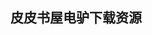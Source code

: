 ## 皮皮书屋电驴下载资源 

[Understanding Search Engines_ Mathematical Modeling and Text Retrieval, Second Edition.pdf]: (ed2k://|file|Understanding%20Search%20Engines_%20Mathematical%20Modeling%20and%20Text%20Retrieval%2C%20Second%20Edition.pdf|6302535|a010c5c172edc65d28d0236ff9c6f689|h=4nxcof6z4nwhgn2qdswl3giaadq4vdlm|/)

[CODE.pdf]: (ed2k://|file|CODE.pdf|4332502|1f395b595304ae59b3b1155379b51f61|h=y42ah3a7alrgrh4zi26talbqoexi3v5a|/)

[An Introduction to Functional Programming Through Lambda Calculus.pdf]: (ed2k://|file|An%20Introduction%20to%20Functional%20Programming%20Through%20Lambda%20Calculus.pdf|877541|dadf25f2f0b3c95b1702810b0f724714|h=ftw3fwmabs2czhl2kjk5dmf5h6avh2cj|/)

[Algorithms in C++, Parts 1-4_ Fundamentals, Data Structure, Sorting, Searching (3rd Edition).chm]: (ed2k://|file|Algorithms%20in%20C%2B%2B%2C%20Parts%201-4_%20Fundamentals%2C%20Data%20Structure%2C%20Sorting%2C%20Searching%20%283rd%20Edition%29.chm|6123733|6432f3ca0c53669e0fd3bc3640e75474|h=qhquxfvvvq76qv34uql6c4i7zkygwgaw|/)

[Programming Windows 8 Apps with HTML, CSS, and JavaScript (First Preview).pdf]: (ed2k://|file|Programming%20Windows%208%20Apps%20with%20HTML%2C%20CSS%2C%20and%20JavaScript%20%28First%20Preview%29.pdf|4611388|329a1b1a0ed6b73c2c27d56fd08a962e|h=3ggsgsnu35grbfbfdcgpeq5by2g5kw5t|/)

[Algorithm Design.pdf]: (ed2k://|file|Algorithm%20Design.pdf|5222586|71e307a5053e8d90daea79d0da553e01|h=k5cogppmjoc2g5wkybtsb3b6qr2xieud|/)

[Adobe Flash Professional CS6 Classroom in a Book.pdf]: (ed2k://|file|Adobe%20Flash%20Professional%20CS6%20Classroom%20in%20a%20Book.pdf|22563531|1607224b72d4ef3d16997a0a0f78822c|h=vqqxym2w7cmph36gmqr74uokmq7m3vc2|/)

[Distributed Systems_ Concepts and Design (5th Edition).pdf]: (ed2k://|file|Distributed%20Systems_%20Concepts%20and%20Design%20%285th%20Edition%29.pdf|7008687|4f48d6e06a8289c07f36c0e35c72195a|h=fz2kbtuocuyt4welvpm5wr3k3pg4zh3f|/)

[Discover Signal Processing.pdf]: (ed2k://|file|Discover%20Signal%20Processing.pdf|14596299|c7732bca14a51684ea8925b98baf56d3|h=zrt3sxslffx2j3eu7xtfl6eanvr4io5y|/)

[Cisco Networking Academy Program_ CCNA 1 and 2 Companion Guide (Third Edition).pdf]: (ed2k://|file|Cisco%20Networking%20Academy%20Program_%20CCNA%201%20and%202%20Companion%20Guide%20%28Third%20Edition%29.pdf|21754086|8abb06f36841b1890e35a2a9e425ad37|h=c77hdgzlbrixd6qewqz7gouln2qawh5n|/)

[How to Cheat at IIS 7 Server Administration.pdf]: (ed2k://|file|How%20to%20Cheat%20at%20IIS%207%20Server%20Administration.pdf|15902816|572122c86c19391cebe0806dc091da85|h=xvh25q7pfbra6viodasyk3tcujtnjskh|/)

[JavaScript 2.0_ The Complete Reference, Second Edition.chm]: (ed2k://|file|JavaScript%202.0_%20The%20Complete%20Reference%2C%20Second%20Edition.chm|12538306|d5316bae4e2a760f6d0b1eecdd9c0f27|h=diy2yg6ra2gwwcummg2xuvsxas2kg2rf|/)

[Excel 2003 VBA Programmer’s Reference.pdf]: (ed2k://|file|Excel%202003%20VBA%20Programmer%E2%80%99s%20Reference.pdf|18972051|1e75adc4c068e7677650bbbbe919cea9|h=sgfxbzeqtwsmokkxvdow2gbbiggg7r3c|/)

[Linux内核编程.pdf]: (ed2k://|file|Linux%E5%86%85%E6%A0%B8%E7%BC%96%E7%A8%8B.pdf|38948703|cb5824230516f940492d4c836350093a|h=omk2rolf2bs3b5qhcchfk22kpz2wwszx|/)

[Linux Shell 脚本攻略.pdf]: (ed2k://|file|Linux%20Shell%20%E8%84%9A%E6%9C%AC%E6%94%BB%E7%95%A5.pdf|21545188|08a353dd045172589445c69baf1e23b4|h=hmpaogaxy7hokkbczkroy563hkwnj77b|/)

[Panda3D 1.7 Game Developer’s Cookbook.pdf]: (ed2k://|file|Panda3D%201.7%20Game%20Developer%E2%80%99s%20Cookbook.pdf|6069255|d0cdc781b3f9573492f727b15b72778f|h=ybnhlcs6nvg52s4ksnuimyomyyeovlki|/)

[Application Security for the Android Platform.pdf]: (ed2k://|file|Application%20Security%20for%20the%20Android%20Platform.pdf|4262655|f0231b22977c442344ae6d5ea10910b4|h=tufkgi3ccbplefk744fklzfqhg2jmiui|/)

[Network+ Study Guide, Deluxe Edition.chm]: (ed2k://|file|Network%2B%20Study%20Guide%2C%20Deluxe%20Edition.chm|10047856|7b13bc4ad0c070a79122fb625a031a0f|h=sew2q26gmgthepyrcu76rqutu5uah6mz|/)

[Pragmatic Thinking and Learning.pdf]: (ed2k://|file|Pragmatic%20Thinking%20and%20Learning.pdf|3306848|1e2750cd5ec087b3a6667a79d6ad2f74|h=go4u7vz3jdyv7u4tamelqrwqjh5k3fkj|/)

[struts2实战.pdf]: (ed2k://|file|struts2%E5%AE%9E%E6%88%98.pdf|40821698|35ca1346f4bad44476aed2631b4a637c|h=zop3eareekkcdcblrvyast5t5567v7yl|/)

[Ethics of Big Data.pdf]: (ed2k://|file|Ethics%20of%20Big%20Data.pdf|9525717|080370d2c24994590604fec958907018|h=uhpmeojvposy2tjyt47lmdqxx34zx2si|/)

[iOS SDK Development.pdf]: (ed2k://|file|iOS%20SDK%20Development.pdf|14432610|8ec705b0584800c5ea4fd6c368969917|h=tevgsoaepgkk66b4o7rmk4pti3j3p4lw|/)

[3-D Computer Graphics_ A Mathematical Introduction with OpenGL.pdf]: (ed2k://|file|3-D%20Computer%20Graphics_%20A%20Mathematical%20Introduction%20with%20OpenGL.pdf|4624439|1e3e6d45a63acd4c98a60283d5d634f2|h=wi6rmsefdyxm4p2d7eartp4wfujbbtyp|/)

[sendmail Cookbook.chm]: (ed2k://|file|sendmail%20Cookbook.chm|816851|ffa99c9bf00f6510568cb15ebe7bf03b|h=p3emo5yuei577fbasr3pnpqhyji2g7m5|/)

[sendmail, 4th Edition.pdf]: (ed2k://|file|sendmail%2C%204th%20Edition.pdf|7502611|52252b05714a0a0c22f3e21f7a5a65e0|h=2p623wnmdw52ybgdxk4kertymy5elijt|/)

[CCNA学习指南中文第七版.part2.rar.pdf]: (ed2k://|file|CCNA%E5%AD%A6%E4%B9%A0%E6%8C%87%E5%8D%97%E4%B8%AD%E6%96%87%E7%AC%AC%E4%B8%83%E7%89%88.part2.rar.pdf|39372764|f75b205420fbd7ca76d61ff82187359e|h=at3e2ddnpncftmkbvkhggoefgig6vsx3|/)

[Microsoft® Windows® XP_Simply Visual™.pdf]: (ed2k://|file|Microsoft%C2%AE%20Windows%C2%AE%20XP_Simply%20Visual%E2%84%A2.pdf|15888025|eaebe8b68a652ab4b675956dcc028674|h=5oo2yxkfhbzqjnwhjca7vxub7n7edcz5|/)

[Unix网络编程卷1_套接字联网API（第3版）zip 003卷.pdf]: (ed2k://|file|Unix%E7%BD%91%E7%BB%9C%E7%BC%96%E7%A8%8B%E5%8D%B71_%E5%A5%97%E6%8E%A5%E5%AD%97%E8%81%94%E7%BD%91API%EF%BC%88%E7%AC%AC3%E7%89%88%EF%BC%89zip%20003%E5%8D%B7.pdf|3879029|92a5be328ee423cf3301a4554cafd994|h=unifrq3drf6k7z27rx5wmrqfac4t3did|/)

[Hello World.pdf]: (ed2k://|file|Hello%20World.pdf|38864694|c77205cc26b21860aa7d9a537520f4de|h=j5kocm7lnllgxap7cmdhd7ojzf5lgvhi|/)

[Write Solid Code.pdf]: (ed2k://|file|Write%20Solid%20Code.pdf|12019617|e8d04e7f2cce850305a2a76de33f93c8|h=uyak4ydklzbhpe7znjolt7llrzjsoos2|/)

[Head First Algebra.pdf]: (ed2k://|file|Head%20First%20Algebra.pdf|26247294|623024b39bbe9e8a460474eb57df1bd8|h=bjd4n35kniug4wdc6q3eurnqs7myymaq|/)

[Wicked Cool Perl Scripts.pdf]: (ed2k://|file|Wicked%20Cool%20Perl%20Scripts.pdf|23444543|1cc07d068a6305a2f4ff7b8d58276037|h=gv6ckdy5tfnsxha4zdgk3m322yeapxeo|/)

[Temporal Logic and State Systems.pdf]: (ed2k://|file|Temporal%20Logic%20and%20State%20Systems.pdf|8756636|3b18faf06d385224843147b7150490f1|h=tit6i6b7dw4gbmeopfymr4olvuvgsqtz|/)

[Developing Android Applications with Flex 4.5.pdf]: (ed2k://|file|Developing%20Android%20Applications%20with%20Flex%204.5.pdf|9021792|d343b19e53a26bcfe059db4064860859|h=c2em4reeptugfulkk43jswpjbu5jmpa4|/)

[Become an Xcoder.pdf]: (ed2k://|file|Become%20an%20Xcoder.pdf|1253232|3ebfc1c585447499ccc8dd62a4ff57f4|h=dshdktvtafeqluhribcqtmccmgwpahue|/)

[Programming the Network with Perl.pdf]: (ed2k://|file|Programming%20the%20Network%20with%20Perl.pdf|2255614|097027f9d524a1f03225bdb518cc7ae2|h=ommoxmr6qerlcknc4qhx6z4xn3c75yvf|/)

[Minimal Perl_ For UNIX and Linux People.pdf]: (ed2k://|file|Minimal%20Perl_%20For%20UNIX%20and%20Linux%20People.pdf|5984544|c11a0dc808a5ec47500c605b0852c840|h=zvwvo2sfy6hoe337e3y5ewirek5avfou|/)

[Intermediate Perl, 2nd Edition.pdf]: (ed2k://|file|Intermediate%20Perl%2C%202nd%20Edition.pdf|8821991|1005419338688c1631bf03ba6cf13a8c|h=haips6sf6oaygqqrueq6grcjvo6zw4ao|/)

[Cisco IPSec VPN 实战指南.pdf]: (ed2k://|file|Cisco%20IPSec%20VPN%20%E5%AE%9E%E6%88%98%E6%8C%87%E5%8D%97.pdf|35436976|500baa44c12e96dd37098f78e2487a92|h=7ztxqjl3so4recs5e7f53iw2xpd5z7hh|/)

[Unity iOS Game Development Beginners Guide.pdf]: (ed2k://|file|Unity%20iOS%20Game%20Development%20Beginners%20Guide.pdf|24358250|50ff00e870a92dc7dd0801e12dd29c34|h=obzlnvfdercgt4zullqckrnmtdmgpa54|/)

[A Concise Introduction to Data Compression.pdf]: (ed2k://|file|A%20Concise%20Introduction%20to%20Data%20Compression.pdf|2687769|bc66be554d5529b299fce955a4b298ca|h=2nl3mqablkkomipl6qo7regawndqyo62|/)

[Beginning iOS 3D Unreal Games Development.pdf]: (ed2k://|file|Beginning%20iOS%203D%20Unreal%20Games%20Development.pdf|39905573|5dd7cc6de0380630c69925eac0cc45a8|h=m6ccot36nlrazth4q4wivh3yvyrdehkm|/)

[Learn cocos2d 2_ Game Development for iOS.pdf]: (ed2k://|file|Learn%20cocos2d%202_%20Game%20Development%20for%20iOS.pdf|14074231|c682d95579974402c222ae80bcb7e6d0|h=kjtyiicr53uppdo344di5fkqw6a6hqeg|/)

[Python灰帽子.pdf]: (ed2k://|file|Python%E7%81%B0%E5%B8%BD%E5%AD%90.pdf|1678810|e13ade88219cd1207c89f771ff5897e0|h=5rg2jlfgk4tlusblbeogzs4f5e3lmt63|/)

[Twisted Network Programming Essentials, Second Edition.pdf]: (ed2k://|file|Twisted%20Network%20Programming%20Essentials%2C%20Second%20Edition.pdf|9862597|4e564ab4315e30550272e9923e09a770|h=ysfzrkasebehedywarruswsq3pf45ljq|/)

[Learning Carbon.pdf]: (ed2k://|file|Learning%20Carbon.pdf|5222951|d1f96d4b6e5334504340513c4045decf|h=mo7so2gymfhikflhxy777ynzxkqsbsd3|/)

[Linux下的Perl编程.pdf]: (ed2k://|file|Linux%E4%B8%8B%E7%9A%84Perl%E7%BC%96%E7%A8%8B.pdf|8033888|46493f35cbd0151e84e63186f2afa1b5|h=qr5hrn2pxv5ahk7mv2ov5fj2xvfi5b73|/)

[Rapid GUI Programming with Python and Qt.pdf]: (ed2k://|file|Rapid%20GUI%20Programming%20with%20Python%20and%20Qt.pdf|0|31d6cfe0d16ae931b73c59d7e0c089c0|h=3i42h3s6nnfq2msvx7xzkyayscx5qbyj|/)

[JAVA图形用户界面设计与实例.pdf]: (ed2k://|file|JAVA%E5%9B%BE%E5%BD%A2%E7%94%A8%E6%88%B7%E7%95%8C%E9%9D%A2%E8%AE%BE%E8%AE%A1%E4%B8%8E%E5%AE%9E%E4%BE%8B.pdf|21511069|eee5f951d3ce049419decd533fee13be|h=yyayl3rhdquuxoxmithr6gkhronom6m6|/)

[Pro ASP.NET 4 in VB 2010, Third Edition.pdf]: (ed2k://|file|Pro%20ASP.NET%204%20in%20VB%202010%2C%20Third%20Edition.pdf|40176052|47a040e9a962dfa643961fce84805140|h=uz6kxfvivcsiml526x4lducgv2wjzzox|/)

[Instant Firebug Starter.pdf]: (ed2k://|file|Instant%20Firebug%20Starter.pdf|2621436|77ca2038ff308cba384b21c27b5661a5|h=ddvs3zcxft2tm77b6sgw2z6fjcdpksv5|/)

[A First Course in Bayesian Statistical Methods.pdf]: (ed2k://|file|A%20First%20Course%20in%20Bayesian%20Statistical%20Methods.pdf|3314583|e44d496b14e43cc1fe9ffee486133b34|h=abtljpvg77zinuvmmycbssxiptiz2n3r|/)

[Data Mining with Rattle and R_ The Art of Excavating Data for Knowledge Discovery (Use R!).pdf]: (ed2k://|file|Data%20Mining%20with%20Rattle%20and%20R_%20The%20Art%20of%20Excavating%20Data%20for%20Knowledge%20Discovery%20%28Use%20R%21%29.pdf|11445485|7254b56729ce03c8720c0d8c78880d9e|h=tokkzwes4cl5leeybc723vrylpd3mqp5|/)

[Linux防火墙(原书第3版).pdf]: (ed2k://|file|Linux%E9%98%B2%E7%81%AB%E5%A2%99%28%E5%8E%9F%E4%B9%A6%E7%AC%AC3%E7%89%88%29.pdf|33775789|a5ded2304dcf968a6333b12eae8518e5|h=ulhinxtalvp4srrt7t3mw723fi3gpoej|/)

[Web Application Design Handbook.pdf]: (ed2k://|file|Web%20Application%20Design%20Handbook.pdf|45552177|e66693cb2e6059ee90ff012fef7eaaeb|h=oiuw7eebc57nghp7bcgd2iq3dlnb75ng|/)

[Digital Video and HDTV_ Algorithms and Interfaces.pdf]: (ed2k://|file|Digital%20Video%20and%20HDTV_%20Algorithms%20and%20Interfaces.pdf|4725059|1a77aa8316d1983697ada12409413062|h=q47jvdibwkiymrwo7bfuclv77a34fxm7|/)

[Beginning ASP.NET 4 in VB 2010.pdf]: (ed2k://|file|Beginning%20ASP.NET%204%20in%20VB%202010.pdf|21417647|211f8aa4e91ac350fda2012fd8bace94|h=ymoysoiulnjligbsilwa5ftd42v4q655|/)

[Web Analytics Action Hero.pdf]: (ed2k://|file|Web%20Analytics%20Action%20Hero.pdf|10625922|9f9c95db3762488751f004c99a2ce0d3|h=rnzaxlbexdvodnnyt6puuv2zls3a6qei|/)

[More iOS 6 Development_ Further Explorations of the iOS SDK.pdf]: (ed2k://|file|More%20iOS%206%20Development_%20Further%20Explorations%20of%20the%20iOS%20SDK.pdf|17264107|5a8bc16b98a4bbba5a8be7383d794223|h=hjfzdrgqobrq4mh4q4sgufds5bmm3u6x|/)

[Build Your Own ASP.NET 3.5 Website Using C# & VB, 3rd Edition.pdf]: (ed2k://|file|Build%20Your%20Own%20ASP.NET%203.5%20Website%20Using%20C%23%20%26%20VB%2C%203rd%20Edition.pdf|23097197|48a50cf84b78751617bc4c1b149788b1|h=eclwcumaqzybb5trq4ljk6xttkddhpld|/)

[Professional iPhone Programming with MonoTouch and .NET_C#.pdf]: (ed2k://|file|Professional%20iPhone%20Programming%20with%20MonoTouch%20and%20.NET_C%23.pdf|13819665|1ef1ff6d4be2e3d211952a5d59f4d4a8|h=e6nxghodqqpnadd762phtkcyggj2krnv|/)

[C#与.NET程序员面试宝典.pdf]: (ed2k://|file|C%23%E4%B8%8E.NET%E7%A8%8B%E5%BA%8F%E5%91%98%E9%9D%A2%E8%AF%95%E5%AE%9D%E5%85%B8.pdf|51101293|afad87a90d64b426929234fed2c5c337|h=dhwuq5xv3blm5ukqyhtmjyviqy5sysir|/)

[Migrating to iPhone and iPad for .NET Developers.pdf]: (ed2k://|file|Migrating%20to%20iPhone%20and%20iPad%20for%20.NET%20Developers.pdf|33033352|3a1c1c2d368bbcc148ae3f24b78a2a72|h=6slqfuttj6bxjhwwr36pd34kdllsokyj|/)

[Learning C# 2005, Second Edition.chm]: (ed2k://|file|Learning%20C%23%202005%2C%20Second%20Edition.chm|2741570|bc35cb259c9f9cb48172c2a3ae2f5411|h=ub4h5sif4vzxfy7crms2ac6gjxg7araj|/)

[Web Audio API.pdf]: (ed2k://|file|Web%20Audio%20API.pdf|3281784|df6a2513c06b21568d8d0a786d8be1a1|h=2ztwkkyczb73iivxqbqdvloenknd7nub|/)

[The Elements of User Experience_ User-Centered Design for the Web and Beyond (2nd Edition).pdf]: (ed2k://|file|The%20Elements%20of%20User%20Experience_%20User-Centered%20Design%20for%20the%20Web%20and%20Beyond%20%282nd%20Edition%29.pdf|1960011|de4af8952dcc9aacad7d581fddf9ef9f|h=5ggmm7s6ltnxuarghixcwpxgiju5ngrr|/)

[Mastering Data Warehouse Design.pdf]: (ed2k://|file|Mastering%20Data%20Warehouse%20Design.pdf|2666304|3e0e3451d9e93612998b176d033cf3fd|h=pulohjjbqoitv74e2ux4yix7wghv2mpu|/)

[Professional ASP.NET 3.5 Security, Membership, and Role Management with C# and VB.pdf]: (ed2k://|file|Professional%20ASP.NET%203.5%20Security%2C%20Membership%2C%20and%20Role%20Management%20with%20C%23%20and%20VB.pdf|13024753|4e48577e3734f71561c9dc665d1d9585|h=dhiyvambwf34xn7eliilb34qmsjuo3il|/)

[Pro Silverlight 5 in C#.pdf]: (ed2k://|file|Pro%20Silverlight%205%20in%20C%23.pdf|27839630|50c0eaa812ae4589ab77c8048f74b407|h=f3hs2b7lkaz5u56w4a7wxil73dwrzumk|/)

[Troubleshooting and Maintaining Cisco IP Networks (TSHOOT) Foundation Learning Guide.pdf]: (ed2k://|file|Troubleshooting%20and%20Maintaining%20Cisco%20IP%20Networks%20%28TSHOOT%29%20Foundation%20Learning%20Guide.pdf|15998602|2b66fe2c236d1371efb57a9673c646cf|h=en6v3zbyr5sdfcg6oanjzdp3xneu4sce|/)

[Beginning Silverlight 5 in C#, Fourth Edition.pdf]: (ed2k://|file|Beginning%20Silverlight%205%20in%20C%23%2C%20Fourth%20Edition.pdf|13393684|82b3f7a3addad58efc86fa4ea621b013|h=vbko3t326jqcoqhnus3zsf4bimf3osea|/)

[Solaris 9_ Sun Certified System Administrator Study Guide.chm]: (ed2k://|file|Solaris%209_%20Sun%20Certified%20System%20Administrator%20Study%20Guide.chm|3712293|02547885f4069c2ae134eff650c7ffc6|h=bsduq4ungdoudq4r26k7tu4mpusev6iu|/)

[TCP_IP Illustrated, Volume 2 The Implementation (pdf).pdf]: (ed2k://|file|TCP_IP%20Illustrated%2C%20Volume%202%20The%20Implementation%20%28pdf%29.pdf|37374854|78febee479a602d4aacc59fe1bc7fa29|h=ty6g4chzuzi3ffma7oyuyywr7piolmsj|/)

[IP Addressing Fundamentals.chm]: (ed2k://|file|IP%20Addressing%20Fundamentals.chm|1640310|35593876cc8fdd65ea4661afc3a44f31|h=nf45zexekssmga5jc7adk3ic7hwi6eew|/)

[Working With TCP Sockets.pdf]: (ed2k://|file|Working%20With%20TCP%20Sockets.pdf|658563|a125e5ae7cf170c89e389f24dc68317d|h=wistnrjjkga55ncuawzxbh2azh35que6|/)

[CCNP Security Secure 642-637 Official Cert Guide.rar]: (ed2k://|file|CCNP%20Security%20Secure%20642-637%20Official%20Cert%20Guide.rar|5251165|68e511ba318fd4b0dd6a0c5fe36cfc9d|h=zedjq66mtq2xufn26l5ff7nruhd2cibf|/)

[Instant Oracle Database and PowerShell How-to.pdf]: (ed2k://|file|Instant%20Oracle%20Database%20and%20PowerShell%20How-to.pdf|3893067|6709450e8f1dbda154f74fb84f9ace1b|h=purq2zclo3xn3i4krcankapbtkipe3qs|/)

[Oracle 11g_ RAC and Grid Infrastructure Administration Accelerated Volume II.pdf]: (ed2k://|file|Oracle%2011g_%20RAC%20and%20Grid%20Infrastructure%20Administration%20Accelerated%20Volume%20II.pdf|7671661|de937be3a77710c89406f84c09126fe9|h=xlwazv7qzsdk6nuh4abmidtahnr4n5nr|/)

[CCNP Security IPS 642-627 Official Cert Guide.pdf]: (ed2k://|file|CCNP%20Security%20IPS%20642-627%20Official%20Cert%20Guide.pdf|26855579|cd05b67beb4a28a0f88fdd97f71b6827|h=ulpxvmmacn4bf3x3trdrfafpqvh5cisi|/)

[Oracle高性能SQL调整.pdf]: (ed2k://|file|Oracle%E9%AB%98%E6%80%A7%E8%83%BDSQL%E8%B0%83%E6%95%B4.pdf|11910086|6255c8ca2a8f14464535d0a7d583d643|h=qtuhdzsfzpnbcvs3pjufj7tgz5mmmsx3|/)

